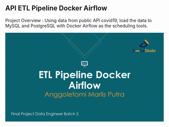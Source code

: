 ## API ETL Pipeline Docker Airflow

Project Overview : Using data from public API covid19, load the data to MySQL and PostgreSQL with Docker Airflow as the scheduling tools.

<center><img src="images/api_etl_docker_airflow_images/Final Project DE5 - Anggoletomi Marlis Putra_page-0001.jpg?raw=true" width="800px"></center>

